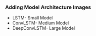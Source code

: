 ### Adding Model Architecture Images

* LSTM- Small Model
* ConvLSTM- Medium Model
* DeepConvLSTM- Large Model
